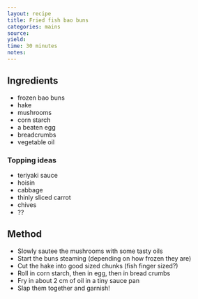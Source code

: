 ```yaml
---
layout: recipe
title: Fried fish bao buns
categories: mains
source: 
yield: 
time: 30 minutes
notes: 
---
```


## Ingredients
- frozen bao buns
- hake
- mushrooms
- corn starch
- a beaten egg
- breadcrumbs
- vegetable oil

### Topping ideas
- teriyaki sauce
- hoisin
- cabbage
- thinly sliced carrot
- chives
- ??

## Method
- Slowly sautee the mushrooms with some tasty oils
- Start the buns steaming (depending on how frozen they are)
- Cut the hake into good sized chunks (fish finger sized?)
- Roll in corn starch, then in egg, then in bread crumbs
- Fry in about 2 cm of oil in a tiny sauce pan
- Slap them together and garnish!
